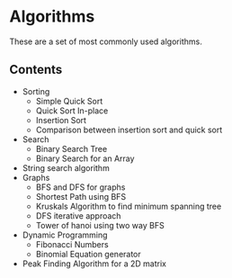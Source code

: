 # Algorithms
These are a set of most commonly used algorithms.

Contents
---------
* Sorting
   * Simple Quick Sort
   * Quick Sort In-place 
   * Insertion Sort 
   * Comparison between insertion sort and quick sort <br />
* Search
   * Binary Search Tree
   * Binary Search for an Array
* String search algorithm
* Graphs
  * BFS and DFS for graphs
  * Shortest Path using BFS
  * Kruskals Algorithm to find minimum spanning tree
  * DFS iterative approach
  * Tower of hanoi using two way BFS
* Dynamic Programming
  * Fibonacci Numbers
  * Binomial Equation generator
* Peak Finding Algorithm for a 2D matrix



